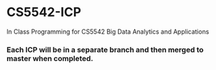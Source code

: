 # CS5542-ICP
In Class Programming for CS5542 Big Data Analytics and Applications



### Each ICP will be in a separate branch and then merged to master when completed.



